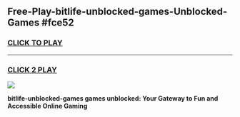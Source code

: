 
## Free-Play-bitlife-unblocked-games-Unblocked-Games #fce52
<h3>
<a href="https://news.freeplayer.one?title=bitlife-unblocked-games&ref=8M">CLICK TO PLAY</a></h3>
<hr>

<h3>
<a href="https://news.freeplayer.one?title=bitlife-unblocked-games&ref=8M">CLICK 2 PLAY</a>
  
</h3>

<a href="https://news.freeplayer.one?title=bitlife-unblocked-games&ref=8M"><img src="https://clearcache.store/games.png"></a>


**bitlife-unblocked-games games unblocked: Your Gateway to Fun and Accessible Online Gaming**
